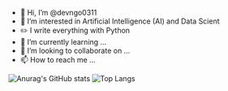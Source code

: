 - 👋 Hi, I’m @devngo0311
- 👀 I’m interested in Artificial Intelligence (AI) and Data Scient
- ✏️ I write everything with Python
- 🌱 I’m currently learning ...
- 💞️ I’m looking to collaborate on ...
- 📫 How to reach me ...

![Anurag's GitHub stats](https://github-readme-stats.vercel.app/api?username=devngo0311)
![Top Langs](https://github-readme-stats.vercel.app/api/top-langs/?username=devngo0311&layout=compact)



<!---
devngo0311/devngo0311 is a ✨ special ✨ repository because its `README.md` (this file) appears on your GitHub profile.
You can click the Preview link to take a look at your changes.
--->
